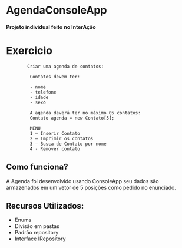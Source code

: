 # AgendaConsoleApp

#### Projeto individual feito no InterAção

# Exercicio
            Criar uma agenda de contatos:
            
             Contatos devem ter:
            
             - nome
             - telefone
             - idade            
             - sexo
            
             A agenda deverá ter no máximo 05 contatos:
             Contato agenda = new Contato[5];

             MENU
             1 – Inserir Contato
             2 – Imprimir os contatos
             3 – Busca de Contato por nome
             4 - Remover contato

## Como funciona?
A Agenda foi desenvolvido usando ConsoleApp seu dados são armazenados em um vetor de 5 posições como pedido no enunciado.

## Recursos Utilizados:

- Enums
- Divisão em pastas
- Padrão repository
- Interface IRepository

